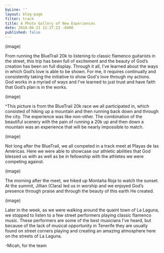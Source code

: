 ```yaml
---
byLine: ''
layout: blog-page
filter: track
title: A Photo Gallery of New Experiences
date: 2018-06-21 12:37:23 -0400
published: false
---
```

\(image)

From running the BlueTrail 20k to listening to classic flamenco guitarists in the street, this trip has been full of excitement and the beauty of God’s creation has been on full display. Through it all, I’ve learned about the ways in which God’s love is able to be shown. For me, it requires continually and consistently taking the initiative to show God's love through my actions. God works in a myriad of ways and I’ve learned to just trust and have faith that God’s plan is in the works.

\(image)

^This picture is from the BlueTrail 20k race we all participated in, which consisted of hiking up a mountain and then running back down and through the city. The experience was like non-other. The combination of the beautiful scenery with the pain of running a 20k up and then down a mountain was an experience that will be nearly impossible to match. 

\(image)

Not long after the BlueTrail, we all competed in a track meet at Playas de las Américas. Here we were able to showcase our athletic abilities that God blessed us with as well as be in fellowship with the athletes we were competing against. 

\(image)

The morning after the meet, we hiked up Montaña Roja to watch the sunset. At the summit, Jillian (Clara) led us in worship and we enjoyed God’s presence through praise and through the beauty of this earth He created.

\(image)

Later in the week, as we were walking around the quaint town of La Laguna, we stopped to listen to a few street performers playing classic flamenco music. These performers are some of the best musicians I’ve heard, but because of the lack of musical opportunity in Tenerife they are usually found on street corners playing and creating an amazing atmosphere here on the streets of La Laguna.

-Micah, for the team